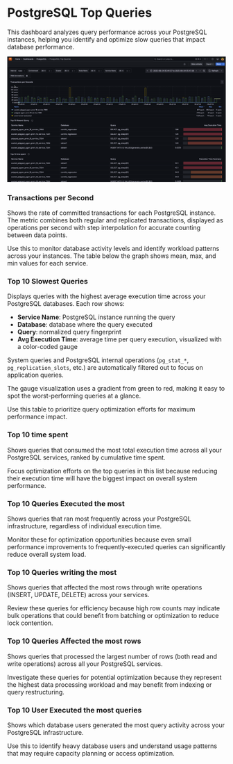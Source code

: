 # PostgreSQL Top Queries

This dashboard analyzes query performance across your PostgreSQL instances, helping you identify and optimize slow queries that impact database performance.

![PMM PostgreSQL Top Queries](../../images/PMM_PostgreSQL_Top_Queries.png)


### Transactions per Second
Shows the rate of committed transactions for each PostgreSQL instance. The metric combines both regular and replicated transactions, displayed as operations per second with step interpolation for accurate counting between data points.

Use this to monitor database activity levels and identify workload patterns across your instances. The table below the graph shows mean, max, and min values for each service.

### Top 10 Slowest Queries

Displays queries with the highest average execution time across your PostgreSQL databases. Each row shows:

- **Service Name**: PostgreSQL instance running the query
- **Database**: database where the query executed
- **Query**: normalized query fingerprint
- **Avg Execution Time**: average time per query execution, visualized with a color-coded gauge

System queries and PostgreSQL internal operations (`pg_stat_*`, `pg_replication_slots`, etc.) are automatically filtered out to focus on application queries.

The gauge visualization uses a gradient from green to red, making it easy to spot the worst-performing queries at a glance.

Use this table to prioritize query optimization efforts for maximum performance impact.

### Top 10 time spent
Shows queries that consumed the most total execution time across all your PostgreSQL services, ranked by cumulative time spent. 

Focus optimization efforts on the top queries in this list because reducing their execution time will have the biggest impact on overall system performance.

### Top 10 Queries Executed the most
Shows queries that ran most frequently across your PostgreSQL infrastructure, regardless of individual execution time. 

Monitor these for optimization opportunities because even small performance improvements to frequently-executed queries can significantly reduce overall system load.

### Top 10 Queries writing the most
Shows queries that affected the most rows through write operations (INSERT, UPDATE, DELETE) across your services. 

Review these queries for efficiency because high row counts may indicate bulk operations that could benefit from batching or optimization to reduce lock contention.

### Top 10 Queries Affected the most rows
Shows queries that processed the largest number of rows (both read and write operations) across all your PostgreSQL services. 

Investigate these queries for potential optimization because they represent the highest data processing workload and may benefit from indexing or query restructuring.

### Top 10 User Executed the most queries
Shows which database users generated the most query activity across your PostgreSQL infrastructure. 

Use this to identify heavy database users and understand usage patterns that may require capacity planning or access optimization.